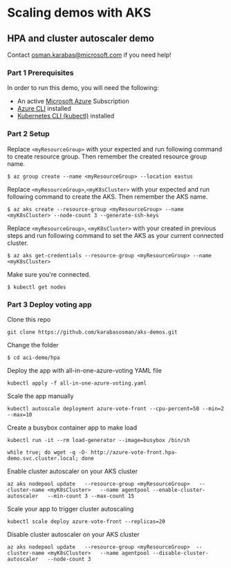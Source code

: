 # Scaling demos with AKS

## HPA and cluster autoscaler demo

Contact osman.karabas@microsoft.com if you need help!

### Part 1 Prerequisites

In order to run this demo, you will need the following:

- An active [Microsoft Azure](https://azure.microsoft.com/en-us/free "Microsoft Azure") Subscription
- [Azure CLI](https://docs.microsoft.com/en-us/cli/azure/overview?view=azure-cli-latest "Azure CLI") installed
- [Kubernetes CLI (kubectl)](https://kubernetes.io/docs/tasks/tools/install-kubectl/ "Kubernetes CLI (kubectl)") installed

### Part 2 Setup
Replace `<myResourceGroup>` with your expected and run following command to create resource group. Then remember the created resource group name.

```
$ az group create --name <myResourceGroup> --location eastus
```

Replace `<myResourceGroup>`,`<myK8sCluster>` with your expected and run following command to create the AKS. Then remember the AKS name.

```
$ az aks create --resource-group <myResourceGroup> --name <myK8sCluster> --node-count 3 --generate-ssh-keys
```

Replace `<myResourceGroup>`, `<myK8sCluster>` with your created in previous steps and run following command to set the AKS as your current connected cluster.

```
$ az aks get-credentials --resource-group <myResourceGroup> --name <myK8sCluster>
```

Make sure you're connected.

```
$ kubectl get nodes
```
### Part 3 Deploy voting app

Clone this repo
```
git clone https://github.com/karabasosman/aks-demos.git 
```

Change the folder
```
$ cd aci-demo/hpa
```

Deploy the app with all-in-one-azure-voting YAML file

```
kubectl apply -f all-in-one-azure-voting.yaml
```

Scale the app manually

```
kubectl autoscale deployment azure-vote-front --cpu-percent=50 --min=2 --max=10
```

Create a busybox container app to make load

```
kubectl run -it --rm load-generator --image=busybox /bin/sh

while true; do wget -q -O- http://azure-vote-front.hpa-demo.svc.cluster.local; done

```

Enable cluster autoscaler on your AKS cluster

```
az aks nodepool update   --resource-group <myResourceGroup>   --cluster-name <myK8sCluster>   --name agentpool --enable-cluster-autoscaler   --min-count 3 --max-count 15
```

Scale your app to trigger cluster autoscaling

```
kubectl scale deploy azure-vote-front --replicas=20
```

Disable cluster autoscaler on your AKS cluster

```
az aks nodepool update   --resource-group <myResourceGroup>  --cluster-name <myK8sCluster>   --name agentpool --disable-cluster-autoscaler   --node-count 3
```